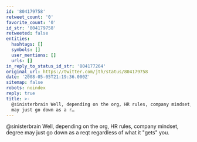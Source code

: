 ```yaml
---
id: '804179758'
retweet_count: '0'
favorite_count: '0'
id_str: '804179758'
retweeted: false
entities:
  hashtags: []
  symbols: []
  user_mentions: []
  urls: []
in_reply_to_status_id_str: '804177264'
original_url: https://twitter.com/jth/status/804179758
date: '2008-05-05T21:19:36.000Z'
sitemap: false
robots: noindex
reply: true
title: >-
  @sinisterbrain Well, depending on the org, HR rules, company mindset, degree
  may just go down as a r…
---
```


@sinisterbrain Well, depending on the org, HR rules, company mindset, degree may just go down as a reqt regardless of what it "gets" you.